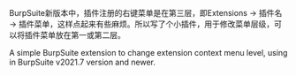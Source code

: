 BurpSuite新版本中，插件注册的右键菜单是在第三层，即Extensions -> 插件名 -> 插件菜单，这样点起来有些麻烦。所以写了个小插件，用于修改菜单层级，可以将插件菜单放在第一或第二层。



A simple BurpSuite extension to change extension context menu level, using in BurpSuite v2021.7 version and newer.  
